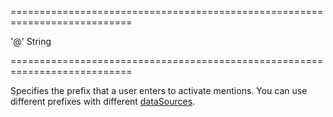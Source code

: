 ===========================================================================
<!--default-->'@'<!--/default-->
<!--type-->String<!--/type-->
===========================================================================

<!--shortDescription-->
Specifies the prefix that a user enters to activate mentions. You can use different prefixes with different [dataSources](/Documentation/ApiReference/UI_Widgets/dxHtmlEditor/Configuration/mentions/#dataSource).
<!--/shortDescription-->

<!--fullDescription-->

<!--/fullDescription-->